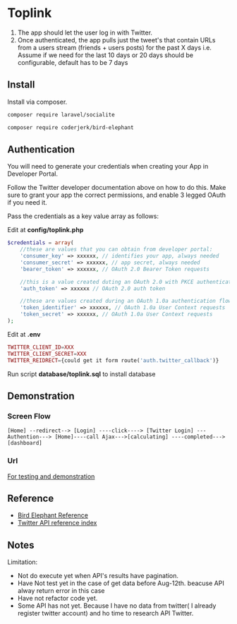 # Toplink

1. The app should let the user log in with Twitter.
2. Once authenticated, the app pulls just the tweet's that contain URLs from a users stream
(friends + users posts) for the past X days i.e. Assume if we need for the last 10 days or
20 days should be configurable, default has to be 7 days

## Install

Install via composer.

```bash
composer require laravel/socialite
```

```bash
composer require coderjerk/bird-elephant
```

## Authentication

You will need to generate your credentials when creating your App in Developer Portal.

Follow the Twitter developer documentation above on how to do this. Make sure to grant your app the correct permissions, and enable 3 legged OAuth if you need it.

Pass the credentials as a key value array as follows:

Edit at **config/toplink.php**
```php
$credentials = array(
    //these are values that you can obtain from developer portal:
    'consumer_key' => xxxxxx, // identifies your app, always needed
    'consumer_secret' => xxxxxx, // app secret, always needed
    'bearer_token' => xxxxxx, // OAuth 2.0 Bearer Token requests

    //this is a value created duting an OAuth 2.0 with PKCE authentication flow:
    'auth_token' => xxxxxx // OAuth 2.0 auth token

    //these are values created during an OAuth 1.0a authentication flow to act ob behalf of other users, but these can also be obtained for your app from the developer portal in order to act on behalf of your app.
    'token_identifier' => xxxxxx, // OAuth 1.0a User Context requests
    'token_secret' => xxxxxx, // OAuth 1.0a User Context requests
);


```

Edit at **.env**
```php
TWITTER_CLIENT_ID=XXX
TWITTER_CLIENT_SECRET=XXX
TWITTER_REIDRECT={could get it form route('auth.twitter_callback')}
```

Run script **database/toplink.sql** to install database



## Demonstration
### Screen Flow
    [Home] --redirect--> [Login] ----click----> [Twitter Login] ---Authention---> [Home]----call Ajax--->[calculating] ----completed--->[dashboard]
### Url
[For testing and demonstration](https://toplink.7thanh.x10.mx/)


## Reference
- [Bird Elephant Reference](https://birdelephant.com)
- [Twitter API reference index](https://developer.twitter.com/en/docs/api-reference-index)

## Notes

Limitation: 
- Not do execute yet when API's results have pagination.
- Have Not test yet in the case of get data before Aug-12th. beacuse API alway return error in this case
- Have not refactor code yet.
- Some API has not yet. Because I have no data from twitter( I already register twitter account) and ho time to research API Twitter.


